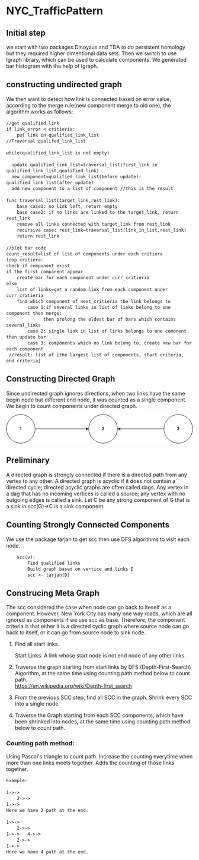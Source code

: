 # NYC_TrafficPattern
## Initial step
we start with two packages Dinoysus and TDA to do persistent homology but they required higher dimentional data sets. Then we switch to use Igraph library, which can be used to calculate components. We generated bar histogram with the help of Igraph.

## constructing undirected graph
We then want to detect how link is connected based on error value, according to the merge rule(new component merge to old one), the algorithm works as follows:

    //get qualified link     
    if link_error < critieria:  
        put link in qualified_link_list  
    //Traversal qualifed_link_list
    
    while(qualified_link_list is not empty)
      
      update qualified_link_list=traversal_list(first_link in qualified_link_list,qualified_link)
      new_component=qualified_link_list(before update)-qualified_link_list(after update)
      add new_component to a list of component //this is the result
        
    func traversal_list(target_link,rest_link):  
        base case1: no link left, return empty  
        base case2: if no links are linked to the target_link, return rest_link  
        remove all links connected with target_link from rest_link  
        recursive case: rest_link=traversal_list(link_in_list,rest_link)
        return rest_link
        
    //plot bar code
    count_result=list of list of components under each critiera
    loop critiera:
    check if component exist 
    if the first component appear
        create bar for each component under curr_critieria
    else 
        list of links=get a random link from each component under curr_critieria
        find which component of next_critieria the link belongs to
            case 1:if several links in list of links belong to one component then merge:
                  then prolong the oldest bar of bars which contains several_links
            case 2: single link in list of links belongs to one comonent then update bar
            case 3: components which no link belong to, create new bar for each component
     //result: list of [the largest list of components, start criteria, end criteria]

## Constructing Directed Graph
Since undirected graph ignores directions, when two links have the same begin node but different end node, it was counted as a single component. We begin to count components under directed graph.

![Picture](https://github.com/zionward/NYC_TrafficPattern/blob/master/1702/diagram/Untitled%20Diagram.png?raw=true)

## Preliminary
A directed graph is strongly connected if there is a directed path from any vertex to any other. A directed graph is acyclic if it does not contain a directed cycle; directed acyclic graphs are often called dags.
Any vertex in a dag that has no incoming vertices is called a source; any vertex with no outgoing edges is called a sink. 
Let C be any strong component of G that is a sink in scc(G)->C is a sink component.

## Counting Strongly Connected Components
We use the package tarjan to get scc then use DFS algorithms to visit each node.
```
    scc(v):
        Find qualified links
        Build graph based on vertice and links D
        scc <- tarjan(D)
```

## Construcing Meta Graph
The scc considered the case when node can go back to iteself as a component. However, New York City has many one way roads, which are all ignored as components if we use scc as base. Therefore, the component criteria is that either it is a directed cyclic graph where source node can go back to itself, or it can go from source node to sink node. 
 
1. Find all start links.  

    Start Links: A link whose start node is not end node of any other links.

2. Traverse the graph starting from start links by DFS (Depth-First-Search) Algorithm, at the same time using counting path method below to count path.  
    https://en.wikipedia.org/wiki/Depth-first_search
3. From the previous SCC step, find all SCC in the graph. Shrink every SCC into a single node.
4. Traverse the Graph starting from each SCC components, which have been shrinked into nodes, at the same time using counting path method below to count path.

### Counting path method:
Using Pascal's triangle  to count path. Increase the counting everytime when more than one links meets together. Adds the counting of those links together.

    Example:

    1->->
        2->-> 
    1->->
    Here we have 2 path at the end.

    1->->
        2->->
    1->->   4->->
        2->->
    1->->
    Here we have 4 path at the end.
